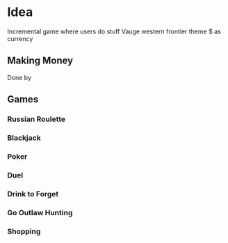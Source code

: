 # Idea
Incremental game where users do stuff
Vauge western frontier theme
$ as currency

## Making Money
Done by 
## Games
### Russian Roulette

### Blackjack

### Poker

### Duel

### Drink to Forget

### Go Outlaw Hunting

### Shopping